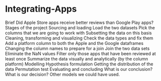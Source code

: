 # Integrating-Apps


Brief
Did Apple Store apps receive better reviews than Google Play apps?
Stages of the project
Sourcing and loading
Load the two datasets
Pick the columns that we are going to work with
Subsetting the data on this basis
Cleaning, transforming and visualizing
Check the data types and fix them
Add a platform column to both the Apple and the Google dataframes
Changing the column names to prepare for a join
Join the two data sets
Eliminate the NaN values
Filter only those apps that have been reviewed at least once
Summarize the data visually and analytically (by the column platform)
Modelling
Hypothesis formulation
Getting the distribution of the data
Permutation test
Evaluating and concluding
What is our conclusion?
What is our decision?
Other models we could have used.

